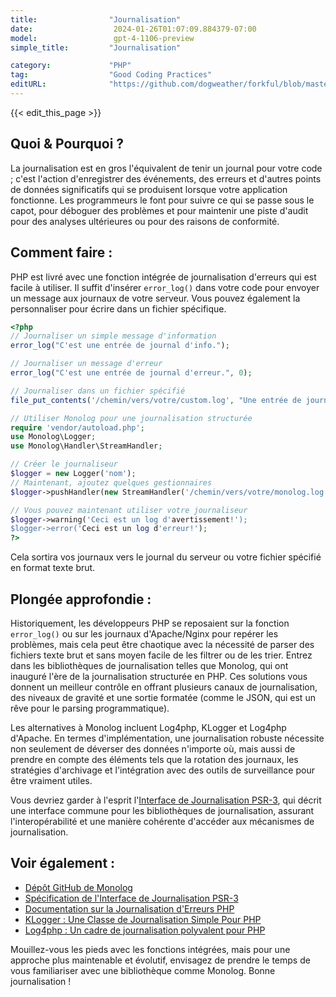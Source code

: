 ```yaml
---
title:                "Journalisation"
date:                  2024-01-26T01:07:09.884379-07:00
model:                 gpt-4-1106-preview
simple_title:         "Journalisation"

category:             "PHP"
tag:                  "Good Coding Practices"
editURL:              "https://github.com/dogweather/forkful/blob/master/content/fr/php/logging.md"
---
```


{{< edit_this_page >}}

## Quoi & Pourquoi ?

La journalisation est en gros l'équivalent de tenir un journal pour votre code ; c'est l'action d'enregistrer des événements, des erreurs et d'autres points de données significatifs qui se produisent lorsque votre application fonctionne. Les programmeurs le font pour suivre ce qui se passe sous le capot, pour déboguer des problèmes et pour maintenir une piste d'audit pour des analyses ultérieures ou pour des raisons de conformité.

## Comment faire :

PHP est livré avec une fonction intégrée de journalisation d'erreurs qui est facile à utiliser. Il suffit d'insérer `error_log()` dans votre code pour envoyer un message aux journaux de votre serveur. Vous pouvez également la personnaliser pour écrire dans un fichier spécifique.

```php
<?php
// Journaliser un simple message d'information
error_log("C'est une entrée de journal d'info.");

// Journaliser un message d'erreur
error_log("C'est une entrée de journal d'erreur.", 0);

// Journaliser dans un fichier spécifié
file_put_contents('/chemin/vers/votre/custom.log', "Une entrée de journal personnalisée.\n", FILE_APPEND);

// Utiliser Monolog pour une journalisation structurée
require 'vendor/autoload.php';
use Monolog\Logger;
use Monolog\Handler\StreamHandler;

// Créer le journaliseur
$logger = new Logger('nom');
// Maintenant, ajoutez quelques gestionnaires
$logger->pushHandler(new StreamHandler('/chemin/vers/votre/monolog.log', Logger::WARNING));

// Vous pouvez maintenant utiliser votre journaliseur
$logger->warning('Ceci est un log d'avertissement!');
$logger->error('Ceci est un log d'erreur!');
?>
```

Cela sortira vos journaux vers le journal du serveur ou votre fichier spécifié en format texte brut.

## Plongée approfondie :

Historiquement, les développeurs PHP se reposaient sur la fonction `error_log()` ou sur les journaux d'Apache/Nginx pour repérer les problèmes, mais cela peut être chaotique avec la nécessité de parser des fichiers texte brut et sans moyen facile de les filtrer ou de les trier. Entrez dans les bibliothèques de journalisation telles que Monolog, qui ont inauguré l'ère de la journalisation structurée en PHP. Ces solutions vous donnent un meilleur contrôle en offrant plusieurs canaux de journalisation, des niveaux de gravité et une sortie formatée (comme le JSON, qui est un rêve pour le parsing programmatique).

Les alternatives à Monolog incluent Log4php, KLogger et Log4php d'Apache. En termes d'implémentation, une journalisation robuste nécessite non seulement de déverser des données n'importe où, mais aussi de prendre en compte des éléments tels que la rotation des journaux, les stratégies d'archivage et l'intégration avec des outils de surveillance pour être vraiment utiles.

Vous devriez garder à l'esprit l'[Interface de Journalisation PSR-3](https://www.php-fig.org/psr/psr-3/), qui décrit une interface commune pour les bibliothèques de journalisation, assurant l'interopérabilité et une manière cohérente d'accéder aux mécanismes de journalisation.

## Voir également :

- [Dépôt GitHub de Monolog](https://github.com/Seldaek/monolog)
- [Spécification de l'Interface de Journalisation PSR-3](https://www.php-fig.org/psr/psr-3/)
- [Documentation sur la Journalisation d'Erreurs PHP](https://www.php.net/manual/fr/function.error-log.php)
- [KLogger : Une Classe de Journalisation Simple Pour PHP](https://github.com/katzgrau/KLogger)
- [Log4php : Un cadre de journalisation polyvalent pour PHP](https://logging.apache.org/log4php/)

Mouillez-vous les pieds avec les fonctions intégrées, mais pour une approche plus maintenable et évolutif, envisagez de prendre le temps de vous familiariser avec une bibliothèque comme Monolog. Bonne journalisation !
